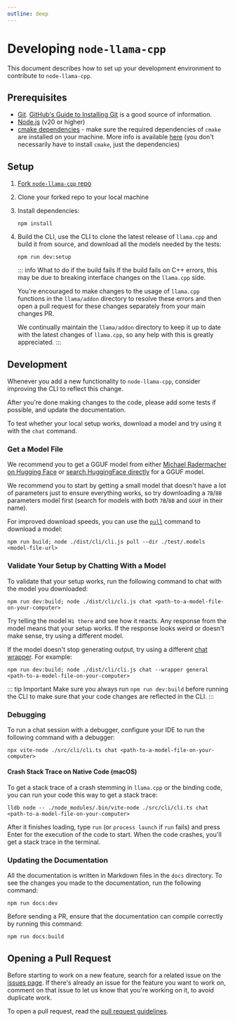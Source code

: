 ```yaml
---
outline: deep
---
```

# Developing `node-llama-cpp`
This document describes how to set up your development environment to contribute to `node-llama-cpp`.

## Prerequisites
- [Git](https://git-scm.com/). [GitHub's Guide to Installing Git](https://help.github.com/articles/set-up-git) is a good source of information.
- [Node.js](https://nodejs.org/en/) (v20 or higher)
- [cmake dependencies](https://github.com/cmake-js/cmake-js#installation:~:text=projectRoot/build%20%20%20%20%20%20%20%20%20%20%20%20%20%20%20%20%20%20%20%20%20%20%20%20%20%20%20%20%20%20%5Bstring%5D-,Requirements%3A,-CMake) - make sure the required dependencies of `cmake` are installed on your machine. More info is available [here](https://github.com/cmake-js/cmake-js#installation:~:text=projectRoot/build%20%20%20%20%20%20%20%20%20%20%20%20%20%20%20%20%20%20%20%20%20%20%20%20%20%20%20%20%20%20%5Bstring%5D-,Requirements%3A,-CMake) (you don't necessarily have to install `cmake`, just the dependencies)

## Setup
1. [Fork `node-llama-cpp` repo](https://github.com/withcatai/node-llama-cpp/fork)
2. Clone your forked repo to your local machine
3. Install dependencies:
   ```shell
   npm install
   ```
4. Build the CLI, use the CLI to clone the latest release of `llama.cpp` and build it from source, and download all the models needed by the tests:
   ```shell
   npm run dev:setup
   ```
   ::: info What to do if the build fails
   If the build fails on C++ errors, this may be due to breaking interface changes on the `llama.cpp` side.
   
   You're encouraged to make changes to the usage of `llama.cpp` functions in the `llama/addon` directory to resolve these errors and then open a pull request for these changes separately from your main changes PR.
   
   We continually maintain the `llama/addon` directory to keep it up to date with the latest changes of `llama.cpp`, so any help with this is greatly appreciated.
   :::

## Development
Whenever you add a new functionality to `node-llama-cpp`, consider improving the CLI to reflect this change.

After you're done making changes to the code, please add some tests if possible, and update the documentation.

To test whether your local setup works, download a model and try using it with the `chat` command.

### Get a Model File
We recommend you to get a GGUF model from either [Michael Radermacher on Hugging Face](https://huggingface.co/mradermacher) or [search HuggingFace directly](https://huggingface.co/models?library=gguf) for a GGUF model.

We recommend you to start by getting a small model that doesn't have a lot of parameters just to ensure everything works, so try downloading a `7B`/`8B` parameters model first (search for models with both `7B`/`8B` and `GGUF` in their name).

For improved download speeds, you can use the [`pull`](../cli/pull.md) command to download a model:
```shell
npm run build; node ./dist/cli/cli.js pull --dir ./test/.models <model-file-url>
```

### Validate Your Setup by Chatting With a Model
To validate that your setup works, run the following command to chat with the model you downloaded:
```shell
npm run dev:build; node ./dist/cli/cli.js chat <path-to-a-model-file-on-your-computer>
```

Try telling the model `Hi there` and see how it reacts. Any response from the model means that your setup works.
If the response looks weird or doesn't make sense, try using a different model.

If the model doesn't stop generating output, try using a different [chat wrapper](./chat-wrapper). For example:
```shell
npm run dev:build; node ./dist/cli/cli.js chat --wrapper general <path-to-a-model-file-on-your-computer>
```

::: tip Important
Make sure you always run `npm run dev:build` before running the CLI to make sure that your code changes are reflected in the CLI.
:::

### Debugging
To run a chat session with a debugger, configure your IDE to run the following command with a debugger:
```shell
npx vite-node ./src/cli/cli.ts chat <path-to-a-model-file-on-your-computer>
```

#### Crash Stack Trace on Native Code (macOS)
To get a stack trace of a crash stemming in `llama.cpp` or the binding code,
you can run your code this way to get a stack trace:
```shell
lldb node -- ./node_modules/.bin/vite-node ./src/cli/cli.ts chat <path-to-a-model-file-on-your-computer>
```

After it finishes loading, type `run` (or `process launch` if `run` fails) and press Enter for the execution of the code to start.
When the code crashes, you'll get a stack trace in the terminal.

### Updating the Documentation
All the documentation is written in Markdown files in the `docs` directory.
To see the changes you made to the documentation, run the following command:
```shell
npm run docs:dev
```

Before sending a PR, ensure that the documentation can compile correctly by running this command:
```shell
npm run docs:build
```

## Opening a Pull Request
Before starting to work on a new feature,
search for a related issue on the [issues page](https://github.com/withcatai/node-llama-cpp/issues).
If there's already an issue for the feature you want to work on,
comment on that issue to let us know that you're working on it, to avoid duplicate work.

To open a pull request, read the [pull request guidelines](./contributing.md).
